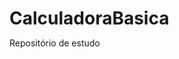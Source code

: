 # CalculadoraBasica
Repositório de estudo <!DOCTYPE html>
<html lang="pt-BR">
<head>
    <meta charset="UTF-8">
    <meta http-equiv="X-UA-Compatible" content="IE=edge">
    <meta name="viewport" content="width=device-width, initial-scale=1.0">
    <title>Calculadora Simples</title>
    <style>
        *{
            margin: 0;
            padding: 0;
        }
        .fundo{
            background-image:linear-gradient(45deg,rgb(0, 0, 0), rgb(185, 16, 53));
            height: 100vh;
            color:#fff;
            font-family: Arial, Helvetica, sans-serif;
            text-align: center;
        }
        .calculadora{
            position: absolute;
            background-color:rgba(68, 11, 38, 0.884);
            top: 10%;
            left: 40%;
            right: 40%;
            font-weight: 200px;
            transform: translate(5%,25%);
            border-radius: 20px;
            padding: 40px;
        }
        .botao{
            width: 50px;
            height: 50px;
            font-size: 25px;
            cursor: pointer;
            margin: 3px;
            background-color: rgb(0, 0, 0); 
            border: none;
            color: #fff;
        }
        .botao:hover{
            background-color: black;
        }
         #resultado{
            background-color: whitesmoke;   
            width: 218px;
            height: 30px;
            margin: 5px;
            font-size: 25px;
            color: black;
            text-align: right;
            padding: 1px;
           
         }
    </style>
</head>
<body>
    <div class="fundo">
      <h1>João Guedes</h1>
     <div class= "calculadora">
         <h1>Calculadora</h1>
    <p id="resultado"></p>
    <table> 
        <tr>
            <td> <button class="botao" onclick="clean()">C</button></td>
            <td> <button class="botao" onclick="back()"><</button></td>
            <td> <button class="botao" onclick="insert('/')">/</button></td>
            <td> <button class="botao" onclick="insert('*')">x</button></td>
        </tr>
       
        <tr>
            <td> <button class="botao" onclick="insert('7')">7</button></td>
            <td> <button class="botao" onclick="insert('8')">8</button></td>
            <td> <button class="botao" onclick="insert('9')">9</button></td>
            <td> <button class="botao" onclick="insert('-')">-</button></td>
        </tr>
       
        <tr>
            <td> <button class="botao" onclick="insert('4')">4</button></td>
            <td> <button class="botao" onclick="insert('5')">5</button></td>
            <td> <button class="botao" onclick="insert('6')">6</button></td>
            <td> <button class="botao" onclick="insert('+')">+</button></td>
        </tr>

        <tr>
            <td> <button class="botao" onclick="insert('1')">1</button></td>
            <td> <button class="botao" onclick="insert('2')">2</button></td>
            <td> <button class="botao" onclick="insert('3')">3</button></td>
            <td colspan="2"> <button class="botao" style="height: 50px;" onclick="calcular()">=</button></td>
        </tr>
        <tr>
            <td colspan="2"> <button class="botao" style="width: 105px;"  onclick="insert('0')">0</button></td>
            <td colspan="2"> <button class="botao" style="width: 105px;" onclick="insert('.')">.</button></td>
        </tr>
    </table>
     </div>
    </div>
    <script>
function insert(num)
{
var numero = document.getElementById('resultado').innerHTML;
document.getElementById('resultado').innerHTML = numero + num;
}
function clean()
{
    document.getElementById('resultado').innerHTML = "";
}
function back() 
{
    var resultado = document.getElementById('resultado').innerHTML;
    document.getElementById('resultado').innerHTML = resultado.substring(0, resultado.length -1);
}
function calcular()
{
    var resultado = document.getElementById('resultado').innerHTML;
    if (resultado)
    {
        document.getElementById('resultado').innerHTML = eval(resultado)
    }
    else
    {
        document.getElementById('resultado').innerHTML = 'Nada...FDP?'

    }
}
    </script>


</body>
</html>


<!DOCTYPE html>
<html lang="pt-BR">
<head>
    <meta charset="UTF-8">
    <meta http-equiv="X-UA-Compatible" content="IE=edge">
    <meta name="viewport" content="width=device-width, initial-scale=1.0">
    <title>Calculadora Simples</title>
    <style>
        *{
            margin: 0;
            padding: 0;
        }
        .fundo{
            background-image:linear-gradient(45deg,rgb(0, 0, 0), rgb(185, 16, 53));
            height: 100vh;
            color:#fff;
            font-family: Arial, Helvetica, sans-serif;
            text-align: center;
        }
        .calculadora{
            position: absolute;
            background-color:rgba(68, 11, 38, 0.884);
            top: 10%;
            left: 40%;
            right: 40%;
            font-weight: 200px;
            transform: translate(5%,25%);
            border-radius: 20px;
            padding: 40px;
        }
        .botao{
            width: 50px;
            height: 50px;
            font-size: 25px;
            cursor: pointer;
            margin: 3px;
            background-color: rgb(0, 0, 0); 
            border: none;
            color: #fff;
        }
        .botao:hover{
            background-color: black;
        }
         #resultado{
            background-color: whitesmoke;   
            width: 218px;
            height: 30px;
            margin: 5px;
            font-size: 25px;
            color: black;
            text-align: right;
            padding: 1px;
           
         }
    </style>
</head>
<body>
    <div class="fundo">
      <h1>João Guedes</h1>
     <div class= "calculadora">
         <h1>Calculadora</h1>
    <p id="resultado"></p>
    <table> 
        <tr>
            <td> <button class="botao" onclick="clean()">C</button></td>
            <td> <button class="botao" onclick="back()"><</button></td>
            <td> <button class="botao" onclick="insert('/')">/</button></td>
            <td> <button class="botao" onclick="insert('*')">x</button></td>
        </tr>
       
        <tr>
            <td> <button class="botao" onclick="insert('7')">7</button></td>
            <td> <button class="botao" onclick="insert('8')">8</button></td>
            <td> <button class="botao" onclick="insert('9')">9</button></td>
            <td> <button class="botao" onclick="insert('-')">-</button></td>
        </tr>
       
        <tr>
            <td> <button class="botao" onclick="insert('4')">4</button></td>
            <td> <button class="botao" onclick="insert('5')">5</button></td>
            <td> <button class="botao" onclick="insert('6')">6</button></td>
            <td> <button class="botao" onclick="insert('+')">+</button></td>
        </tr>

        <tr>
            <td> <button class="botao" onclick="insert('1')">1</button></td>
            <td> <button class="botao" onclick="insert('2')">2</button></td>
            <td> <button class="botao" onclick="insert('3')">3</button></td>
            <td colspan="2"> <button class="botao" style="height: 50px;" onclick="calcular()">=</button></td>
        </tr>
        <tr>
            <td colspan="2"> <button class="botao" style="width: 105px;"  onclick="insert('0')">0</button></td>
            <td colspan="2"> <button class="botao" style="width: 105px;" onclick="insert('.')">.</button></td>
        </tr>
    </table>
     </div>
    </div>
    <script>
function insert(num)
{
var numero = document.getElementById('resultado').innerHTML;
document.getElementById('resultado').innerHTML = numero + num;
}
function clean()
{
    document.getElementById('resultado').innerHTML = "";
}
function back() 
{
    var resultado = document.getElementById('resultado').innerHTML;
    document.getElementById('resultado').innerHTML = resultado.substring(0, resultado.length -1);
}
function calcular()
{
    var resultado = document.getElementById('resultado').innerHTML;
    if (resultado)
    {
        document.getElementById('resultado').innerHTML = eval(resultado)
    }
    else
    {
        document.getElementById('resultado').innerHTML = 'Nada...FDP?'

    }
}
    </script>


</body>
</html>
